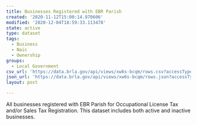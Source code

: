 ```yaml
---
title: Businesses Registered with EBR Parish
created: '2020-11-12T15:00:14.970606'
modified: '2020-12-04T18:59:33.113478'
state: active
type: dataset
tags:
  - Business
  - Naic
  - Ownership
groups:
  - Local Government
csv_url: 'https://data.brla.gov/api/views/xw6s-bcqm/rows.csv?accessType=DOWNLOAD'
json_url: 'https://data.brla.gov/api/views/xw6s-bcqm/rows.json?accessType=DOWNLOAD'
layout: post

---
```

All businesses registered with EBR Parish for Occupational License Tax and/or Sales Tax Registration.   This dataset includes both active and inactive businesses.
